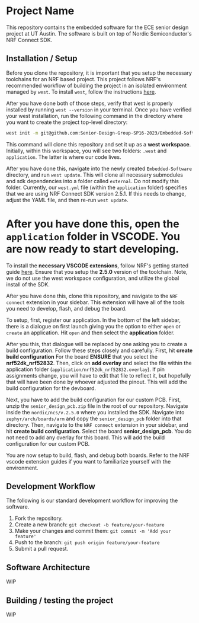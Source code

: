 # Project Name

This repository contains the embedded software for the ECE senior design project at UT Austin. The software is built on top of Nordic Semiconductor's NRF Connect SDK.

## Installation / Setup

Before you clone the repository, it is important that you setup the necessary toolchains for an NRF based project.
This project follows NRF's recommended workflow of building the project in an isolated environment managed by `west`. 
To install `west`, follow the instructions [here](https://docs.zephyrproject.org/latest/develop/west/install.html).

After you have done both of those steps, verify that west is properly installed by running `west --version` in your terminal.
Once you have verified your west installation, run the following command in the directory where you want to create the project top-level directory:
```bash
west init -m git@github.com:Senior-Design-Group-SP16-2023/Embedded-Software.git Embedded-Software
```
This command will clone this repository and set it up as a **west workspace**.
Initially, within this workspace, you will see two folders: `.west` and `application`. The latter is where our code lives.

After you have done this, navigate into the newly created `Embedded-Software` directory, and run `west update`.
This will clone all necessary submodules and sdk dependencies into a folder called `external`. Do not modify this folder.
Currently, our `west.yml` file (within the `application` folder) specifies that we are using NRF Connect SDK version 2.5.1. If this 
needs to change, adjust the YAML file, and then re-run `west update`.

After you have done this, open the `application` folder in VSCODE. You are now ready to start developing.
=======
To install the **necessary VSCODE extensions**, follow NRF's getting started guide [here](https://developer.nordicsemi.com/nRF_Connect_SDK/doc/latest/nrf/installation.html).
Ensure that you setup the **2.5.0** version of the toolchain. Note, we do not use the west workspace configuration, and utilize the global install of the SDK.

After you have done this, clone this repository, and navigate to the `NRF connect` extension in your sidebar.
This extension will have all of the tools you need to develop, flash, and debug the board.

To setup, first, register our application. In the bottom of the left sidebar, there is a dialogue on first launch giving you the option to either `open` or `create` an application.
Hit `open` and then select the **application** folder.

After you this, that dialogue will be replaced by one asking you to create a build configuration. Follow these steps closely and carefully.
First, hit **create build configuration** For the board **ENSURE** that you select the **nrf52dk_nrf52832**.
Then, click on **add overlay** and select the file within the application folder (`application/nrf52dk_nrf52832.overlay`).
If pin assignments change, you will have to edit that file to reflect it, but hopefully that will have been done by whoever adjusted the pinout.
This will add the build configuration for the devboard.

Next, you have to add the build configuration for our custom PCB.
First, unzip the `senior_design_pcb.zip` file in the root of our repository. Navigate inside the `nordic/ncs/v.2.5.0` where you installed the SDK.
Navigate into `zephyr/arch/boards/arm` and copy the `senior_design_pcb` folder into that directory.
Then, navigate to the `NRF connect` extension in your sidebar, and hit **create build configuration**.
Select the board **senior_design_pcb**. You do not need to add any overlay for this board.
This will add the build configuration for our custom PCB.

You are now setup to build, flash, and debug both boards. Refer to the NRF vscode extension guides if you want to familiarize yourself with the environment.

## Development Workflow

The following is our standard development workflow for improving the software.

1. Fork the repository.
2. Create a new branch: `git checkout -b feature/your-feature`
3. Make your changes and commit them: `git commit -m 'Add your feature'`
4. Push to the branch: `git push origin feature/your-feature`
5. Submit a pull request.

## Software Architecture

WIP

## Building / testing the project

WIP
